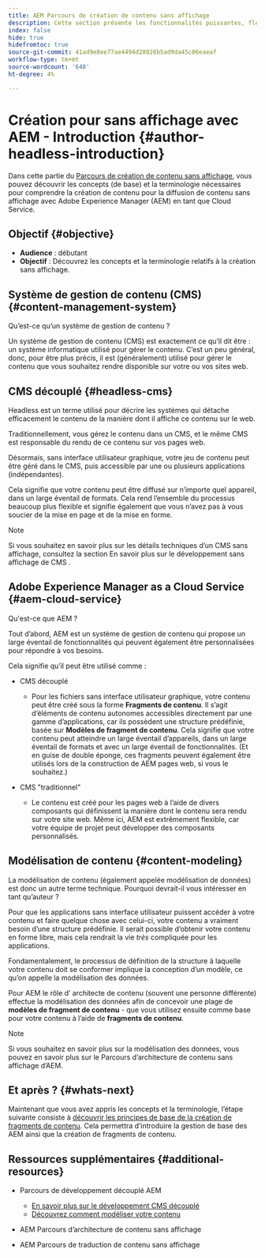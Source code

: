 ```yaml
---
title: AEM Parcours de création de contenu sans affichage
description: Cette section présente les fonctionnalités puissantes, flexibles et sans interface d’Adobe Experience Manager en tant que Cloud Service et explique comment créer du contenu pour votre projet.
index: false
hide: true
hidefromtoc: true
source-git-commit: 41ad9e8ee77ae4494d28026b5ad9da45c06eaeaf
workflow-type: tm+mt
source-wordcount: '648'
ht-degree: 4%

---
```



# Création pour sans affichage avec AEM - Introduction {#author-headless-introduction}

Dans cette partie du [Parcours de création de contenu sans affichage](overview.md), vous pouvez découvrir les concepts (de base) et la terminologie nécessaires pour comprendre la création de contenu pour la diffusion de contenu sans affichage avec Adobe Experience Manager (AEM) en tant que Cloud Service.

## Objectif {#objective}

* **Audience** : débutant
* **Objectif** : Découvrez les concepts et la terminologie relatifs à la création sans affichage.

## Système de gestion de contenu (CMS) {#content-management-system}

Qu’est-ce qu’un système de gestion de contenu ?

Un système de gestion de contenu (CMS) est exactement ce qu’il dit être : un système informatique utilisé pour gérer le contenu. C’est un peu général, donc, pour être plus précis, il est (généralement) utilisé pour gérer le contenu que vous souhaitez rendre disponible sur votre ou vos sites web.

## CMS découplé {#headless-cms}

Headless est un terme utilisé pour décrire les systèmes qui détache efficacement le contenu de la manière dont il affiche ce contenu sur le web.

Traditionnellement, vous gérez le contenu dans un CMS, et le même CMS est responsable du rendu de ce contenu sur vos pages web.

Désormais, sans interface utilisateur graphique, votre jeu de contenu peut être géré dans le CMS, puis accessible par une ou plusieurs applications (indépendantes).

Cela signifie que votre contenu peut être diffusé sur n’importe quel appareil, dans un large éventail de formats. Cela rend l’ensemble du processus beaucoup plus flexible et signifie également que vous n’avez pas à vous soucier de la mise en page et de la mise en forme.

>[!NOTE]
>
>Si vous souhaitez en savoir plus sur les détails techniques d’un CMS sans affichage, consultez la section En savoir plus sur le développement sans affichage de CMS .

## Adobe Experience Manager as a Cloud Service {#aem-cloud-service}

Qu&#39;est-ce que AEM ?

Tout d’abord, AEM est un système de gestion de contenu qui propose un large éventail de fonctionnalités qui peuvent également être personnalisées pour répondre à vos besoins.

Cela signifie qu’il peut être utilisé comme :

* CMS découplé
   * Pour les fichiers sans interface utilisateur graphique, votre contenu peut être créé sous la forme **Fragments de contenu**.
Il s’agit d’éléments de contenu autonomes accessibles directement par une gamme d’applications, car ils possèdent une structure prédéfinie, basée sur **Modèles de fragment de contenu**.
Cela signifie que votre contenu peut atteindre un large éventail d’appareils, dans un large éventail de formats et avec un large éventail de fonctionnalités.
(Et en guise de double éponge, ces fragments peuvent également être utilisés lors de la construction de AEM pages web, si vous le souhaitez.)

* CMS &quot;traditionnel&quot;
   * Le contenu est créé pour les pages web à l’aide de divers composants qui définissent la manière dont le contenu sera rendu sur votre site web. Même ici, AEM est extrêmement flexible, car votre équipe de projet peut développer des composants personnalisés.

## Modélisation de contenu {#content-modeling}

La modélisation de contenu (également appelée modélisation de données) est donc un autre terme technique. Pourquoi devrait-il vous intéresser en tant qu’auteur ?

Pour que les applications sans interface utilisateur puissent accéder à votre contenu et faire quelque chose avec celui-ci, votre contenu a vraiment besoin d’une structure prédéfinie. Il serait possible d’obtenir votre contenu en forme libre, mais cela rendrait la vie *très* compliquée pour les applications.

Fondamentalement, le processus de définition de la structure à laquelle votre contenu doit se conformer implique la conception d’un modèle, ce qu’on appelle la modélisation des données.

Pour AEM le rôle d’ architecte de contenu (souvent une personne différente) effectue la modélisation des données afin de concevoir une plage de **modèles de fragment de contenu** - que vous utilisez ensuite comme base pour votre contenu à l’aide de **fragments de contenu**.

>[!NOTE]
>
>Si vous souhaitez en savoir plus sur la modélisation des données, vous pouvez en savoir plus sur le Parcours d’architecture de contenu sans affichage d’AEM.

## Et après ? {#whats-next}

Maintenant que vous avez appris les concepts et la terminologie, l’étape suivante consiste à [découvrir les principes de base de la création de fragments de contenu](basics.md). Cela permettra d’introduire la gestion de base des AEM ainsi que la création de fragments de contenu.

## Ressources supplémentaires {#additional-resources}

* Parcours de développement découplé AEM
   * [En savoir plus sur le développement CMS découplé](/help/journey-headless/developer/learn-about.md)
   * [Découvrez comment modéliser votre contenu](/help/journey-headless/developer/model-your-content.md)

* AEM Parcours d’architecture de contenu sans affichage

* AEM Parcours de traduction de contenu sans affichage